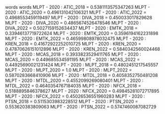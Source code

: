 words
words
MLPT - 2020 : ATIC_2018 = 0.5381113575347263
MLPT - 2020 : ATIC_2020 = 0.496131042106321
MLPT - 2020 : ATIC_2022 = 0.4968553459119497
MLPT - 2020 : DIVA_2018 = 0.450033017829628
MLPT - 2020 : DIVA_2020 = 0.4865674526478546
MLPT - 2020 : DIVA_2022 = 0.5027159152634437
MLPT - 2020 : EMTK_2018 = 0.33946137719722624
MLPT - 2020 : EMTK_2020 = 0.3596194162231898
MLPT - 2020 : EMTK_2022 = 0.46599808978032475
MLPT - 2020 : KREN_2018 = 0.41672922252010725
MLPT - 2020 : KREN_2020 = 0.47870626151012896
MLPT - 2020 : KREN_2022 = 0.5840342560024468
MLPT - 2020 : MCAS_2018 = 0.3933823529411765
MLPT - 2020 : MCAS_2020 = 0.449685534591195
MLPT - 2020 : MCAS_2022 = 0.44925690021231424
MLPT - 2020 : MLPT_2018 = 0.4802451217545557
MLPT - 2020 : MLPT_2020 = 1.0
MLPT - 2020 : MLPT_2022 = 0.5870283668410906
MLPT - 2020 : MTDL_2018 = 0.4058352750481208
MLPT - 2020 : MTDL_2020 = 0.4552099269080401
MLPT - 2020 : MTDL_2022 = 0.4640354767184035
MLPT - 2020 : NFCX_2018 = 0.5188895846378627
MLPT - 2020 : NFCX_2020 = 0.49845281072717895
MLPT - 2020 : NFCX_2022 = 0.45026536551960283
MLPT - 2020 : PTSN_2018 = 0.5115303983228512
MLPT - 2020 : PTSN_2020 = 0.553620383809063
MLPT - 2020 : PTSN_2022 = 0.5747460087082729
